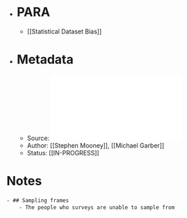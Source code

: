 - # PARA
	- [[Statistical Dataset Bias]]
- # Metadata
	- Source: ![Sampling and Sampling Frames in Big Data Epidemiology.pdf](../assets/Sampling_and_Sampling_Frames_in_Big_Data_Epidemiology_1683920126910_0.pdf)
	- Author: [[Stephen Mooney]], [[Michael Garber]]
	- Status: [[IN-PROGRESS]]
# Notes
	- ## Sampling frames
		- The people who surveys are unable to sample from